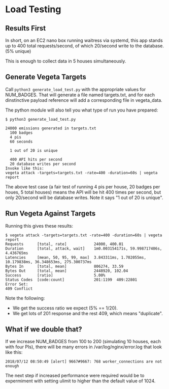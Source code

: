 Load Testing
============

Results First
-------------

In short, on an EC2 nano box running waitress via systemd,
this app stands up to 400 total requests/second, of which 20/second
write to the database. (5% unique)

This is enough to collect data in 5 houses simultaneously. 



Generate Vegeta Targets
-----------------------


Call `python3 generate_load_test.py` with the appropriate values for NUM_BADGES.
That will generate a file named targets.txt, and for each dinstinctive payload
reference will add a corresponding file in vegeta_data.

The python module will also tell you what type of run you have prepared:

    $ python3 generate_load_test.py 
    
    24000 emissions generated in targets.txt
      100 badges
      4 pis
      60 seconds
    
      1 out of 20 is unique
    
      400 API hits per second
      20 database writes per second
    Invoke like this:
    vegeta attack -targets=targets.txt -rate=400 -duration=60s | vegeta report


The above test case (a fair test of running 4 pis per house, 20 badges per houes, 
5 total houses) means the API will be hit 400 times per second, but only 20/second
will be database writes. Note it says "1 out of 20 is unique". 


Run Vegeta Against Targets
--------------------------


Running this gives these results:

    $ vegeta attack -targets=targets.txt -rate=400 -duration=60s | vegeta report
    Requests      [total, rate]            24000, 400.01
    Duration      [total, attack, wait]    1m0.003154171s, 59.998717406s, 4.436765ms
    Latencies     [mean, 50, 95, 99, max]  3.843311ms, 1.702055ms, 10.179838ms, 36.348653ms, 275.300737ms
    Bytes In      [total, mean]            806274, 33.59
    Bytes Out     [total, mean]            2448920, 102.04
    Success       [ratio]                  5.00%
    Status Codes  [code:count]             201:1199  409:22801  
    Error Set:
    409 Conflict
    

Note the following:

* We get the success ratio we expect (5% == 1/20). 
* We get lots of 201 response and the rest 409, which means "duplicate".



What if we double that?
-----------------------


If we increase NUM_BADGES from 100 to 200 (simulating 10 houses, each with four PIs),
there will be many errors in /var/log/nginx/error.log that look like this:

    2018/07/12 08:50:49 [alert] 9667#9667: 768 worker_connections are not enough

The next step if increased performance were required would be to expermiment with 
setting ulimit to higher than the default value of 1024. 


